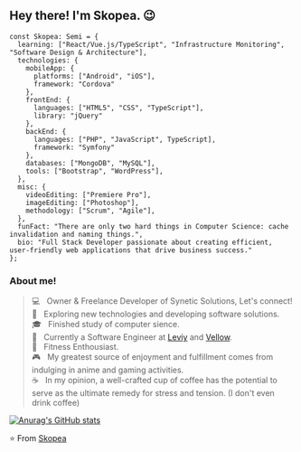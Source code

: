 <h2> Hey there! I'm Skopea. 😉 </h2>

```
const Skopea: Semi = {
  learning: ["React/Vue.js/TypeScript", "Infrastructure Monitoring", "Software Design & Architecture"],
  technologies: {
    mobileApp: {
      platforms: ["Android", "iOS"],
      framework: "Cordova"
    },
    frontEnd: {
      languages: ["HTML5", "CSS", "TypeScript"],
      library: "jQuery"
    },
    backEnd: {
      languages: ["PHP", "JavaScript", TypeScript],
      framework: "Symfony"
    },
    databases: ["MongoDB", "MySQL"],
    tools: ["Bootstrap", "WordPress"],
  },
  misc: {
    videoEditing: ["Premiere Pro"],
    imageEditing: ["Photoshop"],
    methodology: ["Scrum", "Agile"],
  },
  funFact: "There are only two hard things in Computer Science: cache invalidation and naming things.",
  bio: "Full Stack Developer passionate about creating efficient, user-friendly web applications that drive business success."
};
```

<h3> About me! </h3>

> 💻 &nbsp; Owner & Freelance Developer of Synetic Solutions, Let's connect! <br>
> 🌱 &nbsp; Exploring new technologies and developing software solutions. <br>
> 🎓 &nbsp; Finished study of computer sience. <br>
> 💎 &nbsp; Currently a Software Engineer at [Leviy](https://leviy.com/) and [Vellow](https://www.vellow.nl/). <br>
> 💪️ &nbsp; Fitness Enthousiast. <br> 
> 🎮 &nbsp; My greatest source of enjoyment and fulfillment comes from indulging in anime and gaming activities. <br>
> ☕ &nbsp; In my opinion, a well-crafted cup of coffee has the potential to serve as the ultimate remedy for stress and tension. (I don't even drink coffee) <br>

[![Anurag's GitHub stats](https://github-readme-stats.vercel.app/api?username=Skopea&show_icons=true&theme=codeSTACKr&count_private=true)](https://media.tenor.com/Hntke7HWHhIAAAAC/wave-anime.gif)

⭐️ From [Skopea](https://github.com/Skopea)
